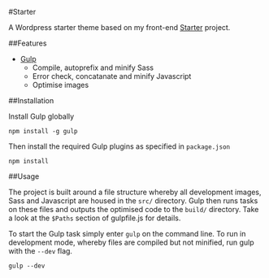 #Starter

A Wordpress starter theme based on my front-end [Starter](https://github.com/marcellegane/starter) project.

##Features

* [Gulp](http://gulpjs.com/)
    * Compile, autoprefix and minify Sass
    * Error check, concatanate and minify Javascript
    * Optimise images

##Installation

Install Gulp globally

    npm install -g gulp

Then install the required Gulp plugins as specified in `package.json`

    npm install

##Usage

The project is built around a file structure whereby all development images, Sass and Javascript are housed in the `src/` directory. Gulp then runs tasks on these files and outputs the optimised code to the `build/` directory. Take a look at the `$Paths` section of gulpfile.js for details.

To start the Gulp task simply enter `gulp` on the command line. To run in development mode, whereby files are compiled but not minified, run gulp with the `--dev` flag.

    gulp --dev
